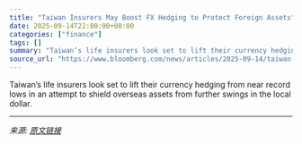 ```yaml
---
title: "Taiwan Insurers May Boost FX Hedging to Protect Foreign Assets"
date: 2025-09-14T22:00:00+08:00
categories: ["finance"]
tags: []
summary: "Taiwan’s life insurers look set to lift their currency hedging from near record lows in an attempt to shield overseas assets from further swings in the local dollar."
source_url: "https://www.bloomberg.com/news/articles/2025-09-14/taiwan-insurers-may-boost-fx-hedging-to-protect-foreign-assets"
---
```


Taiwan’s life insurers look set to lift their currency hedging from near record lows in an attempt to shield overseas assets from further swings in the local dollar.

---

*来源: [原文链接](https://www.bloomberg.com/news/articles/2025-09-14/taiwan-insurers-may-boost-fx-hedging-to-protect-foreign-assets)*
